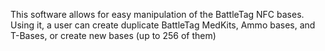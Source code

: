 This software allows for easy manipulation of the BattleTag NFC bases.  Using it, a user can create duplicate BattleTag MedKits, Ammo bases, and T-Bases, or create new bases (up to 256 of them)